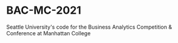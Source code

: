 # BAC-MC-2021
Seattle University's code for the Business Analytics Competition &amp; Conference at Manhattan College

